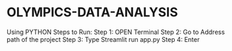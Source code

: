 # OLYMPICS-DATA-ANALYSIS
Using PYTHON
  Steps to Run:
  Step 1: OPEN Terminal 
  Step 2: Go to Address path of the project
  Step 3: Type Streamlit run app.py
  Step 4: Enter
